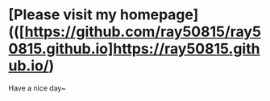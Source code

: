 # [Please visit my homepage](([https://github.com/ray50815/ray50815.github.io]https://ray50815.github.io/)
Have a nice day~
